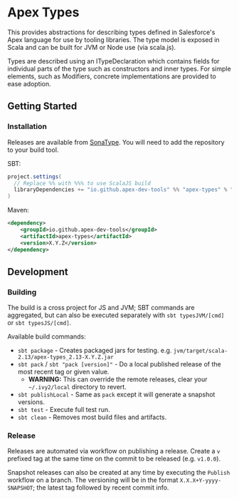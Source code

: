 # Apex Types

This provides abstractions for describing types defined in Salesforce's Apex language for use by tooling libraries. The type model is exposed in Scala and can be built for JVM or Node use (via scala.js).

Types are described using an ITypeDeclaration which contains fields for individual parts of the type such as constructors and inner types. For simple elements, such as Modifiers, concrete implementations are provided to ease adoption.

## Getting Started

### Installation

Releases are available from [SonaType](https://s01.oss.sonatype.org). You will need to add the repository to your build tool.

SBT:

  ```scala
  project.settings(
    // Replace %% with %%% to use ScalaJS build
    libraryDependencies += "io.github.apex-dev-tools" %% "apex-types" % "X.X.X"
  )
  ```

Maven:

  ```xml
  <dependency>
      <groupId>io.github.apex-dev-tools</groupId>
      <artifactId>apex-types</artifactId>
      <version>X.Y.Z</version>
  </dependency>
  ```

## Development

### Building

The build is a cross project for JS and JVM; SBT commands are aggregated, but can also be executed separately with `sbt typesJVM/[cmd]` or `sbt typesJS/[cmd]`.

Available build commands:

* `sbt package` - Creates packaged jars for testing. e.g. `jvm/target/scala-2.13/apex-types_2.13-X.Y.Z.jar`
* `sbt pack` / `sbt "pack [version]"` - Do a local published release of the most recent tag or given value.
  * **WARNING:** This can override the remote releases, clear your `~/.ivy2/local` directory to revert.
* `sbt publishLocal` - Same as `pack` except it will generate a snapshot versions.
* `sbt test` - Execute full test run.
* `sbt clean` - Removes most build files and artifacts.

<!--### Testing-->
<!--TODO-->

### Release

Releases are automated via workflow on publishing a release. Create a `v` prefixed tag at the same time on the commit to be released (e.g. `v1.0.0`).

Snapshot releases can also be created at any time by executing the `Publish` workflow on a branch. The versioning will be in the format `X.X.X+Y-yyyy-SNAPSHOT`; the latest tag followed by recent commit info.
